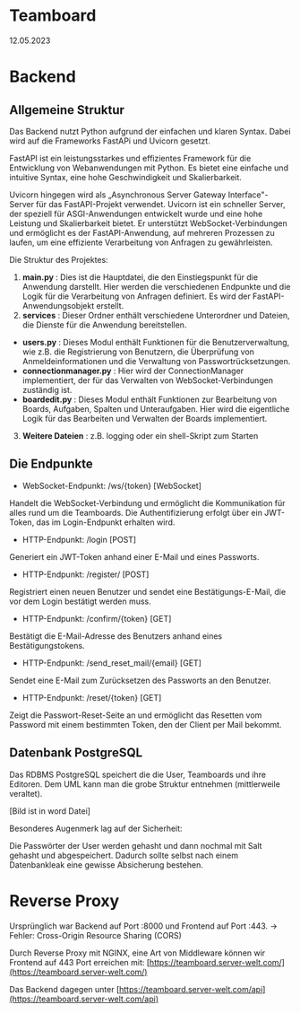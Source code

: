 # Teamboard
12.05.2023

# Backend

## Allgemeine Struktur

Das Backend nutzt Python aufgrund der einfachen und klaren Syntax. Dabei wird auf die Frameworks FastAPi und Uvicorn gesetzt.

FastAPI ist ein leistungsstarkes und effizientes Framework für die Entwicklung von Webanwendungen mit Python. Es bietet eine einfache und intuitive Syntax, eine hohe Geschwindigkeit und Skalierbarkeit.

Uvicorn hingegen wird als „Asynchronous Server Gateway Interface"-Server für das FastAPI-Projekt verwendet. Uvicorn ist ein schneller Server, der speziell für ASGI-Anwendungen entwickelt wurde und eine hohe Leistung und Skalierbarkeit bietet. Er unterstützt WebSocket-Verbindungen und ermöglicht es der FastAPI-Anwendung, auf mehreren Prozessen zu laufen, um eine effiziente Verarbeitung von Anfragen zu gewährleisten.

Die Struktur des Projektes:

1. **main.py** : Dies ist die Hauptdatei, die den Einstiegspunkt für die Anwendung darstellt. Hier werden die verschiedenen Endpunkte und die Logik für die Verarbeitung von Anfragen definiert. Es wird der FastAPI-Anwendungsobjekt erstellt.
2. **services** : Dieser Ordner enthält verschiedene Unterordner und Dateien, die Dienste für die Anwendung bereitstellen.
  - **users.py** : Dieses Modul enthält Funktionen für die Benutzerverwaltung, wie z.B. die Registrierung von Benutzern, die Überprüfung von Anmeldeinformationen und die Verwaltung von Passwortrücksetzungen.
  - **connectionmanager.py** : Hier wird der ConnectionManager implementiert, der für das Verwalten von WebSocket-Verbindungen zuständig ist.
  - **boardedit.py** : Dieses Modul enthält Funktionen zur Bearbeitung von Boards, Aufgaben, Spalten und Unteraufgaben. Hier wird die eigentliche Logik für das Bearbeiten und Verwalten der Boards implementiert.
3. **Weitere Dateien** : z.B. logging oder ein shell-Skript zum Starten

## Die Endpunkte

- WebSocket-Endpunkt: /ws/{token} [WebSocket]

Handelt die WebSocket-Verbindung und ermöglicht die Kommunikation für alles rund um die Teamboards. Die Authentifizierung erfolgt über ein JWT-Token, das im Login-Endpunkt erhalten wird.

- HTTP-Endpunkt: /login [POST]

Generiert ein JWT-Token anhand einer E-Mail und eines Passworts.

- HTTP-Endpunkt: /register/ [POST]

Registriert einen neuen Benutzer und sendet eine Bestätigungs-E-Mail, die vor dem Login bestätigt werden muss.

- HTTP-Endpunkt: /confirm/{token} [GET]

Bestätigt die E-Mail-Adresse des Benutzers anhand eines Bestätigungstokens.

- HTTP-Endpunkt: /send\_reset\_mail/{email} [GET]

Sendet eine E-Mail zum Zurücksetzen des Passworts an den Benutzer.

- HTTP-Endpunkt: /reset/{token} [GET]

Zeigt die Passwort-Reset-Seite an und ermöglicht das Resetten vom Password mit einem bestimmten Token, den der Client per Mail bekommt.

## Datenbank PostgreSQL

Das RDBMS PostgreSQL speichert die die User, Teamboards und ihre Editoren. Dem UML kann man die grobe Struktur entnehmen (mittlerweile veraltet).

[Bild ist in word Datei]

Besonderes Augenmerk lag auf der Sicherheit:

Die Passwörter der User werden gehasht und dann nochmal mit Salt gehasht und abgespeichert. Dadurch sollte selbst nach einem Datenbankleak eine gewisse Absicherung bestehen.

# Reverse Proxy

Ursprünglich war Backend auf Port :8000 und Frontend auf Port :443. → Fehler: Cross-Origin Resource Sharing (CORS)

Durch Reverse Proxy mit NGINX, eine Art von Middleware können wir Frontend auf 443 Port erreichen mit: [https://teamboard.server-welt.com/](https://teamboard.server-welt.com/)

Das Backend dagegen unter [https://teamboard.server-welt.com/api](https://teamboard.server-welt.com/api)
